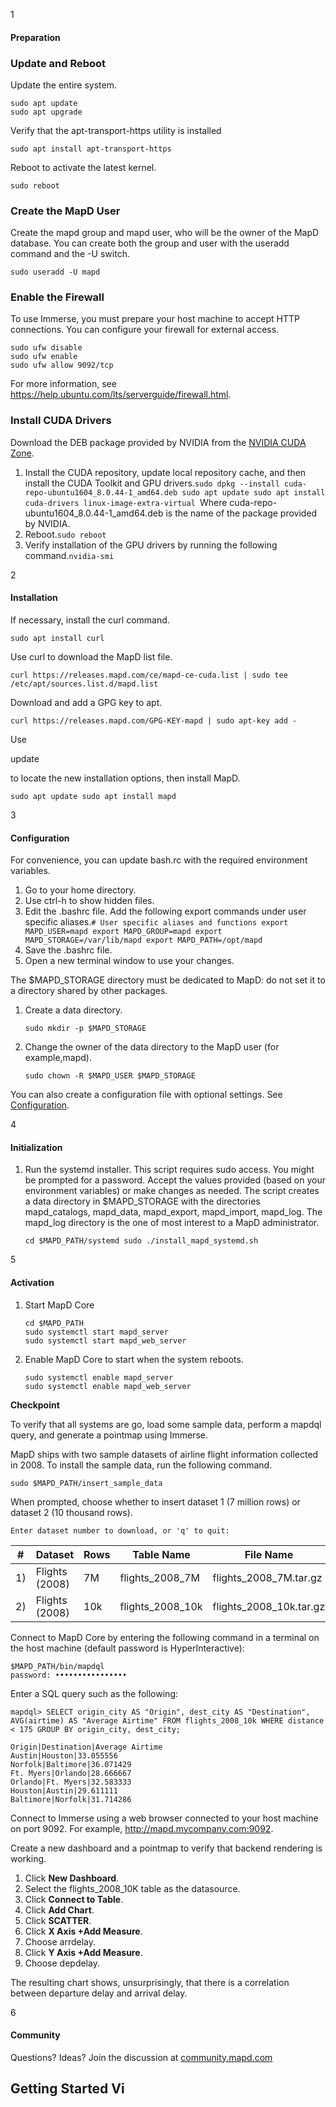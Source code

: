 



1

#### Preparation

### Update and Reboot

Update the entire system.

```
sudo apt update
sudo apt upgrade
```

Verify that the apt-transport-https utility is installed

```
sudo apt install apt-transport-https
```

Reboot to activate the latest kernel.

```
sudo reboot
```

### Create the MapD User

Create the mapd group and mapd user, who will be the owner of the MapD database. You can create both the group and user with the useradd command and the -U switch.

```
sudo useradd -U mapd
```

### Enable the Firewall

To use Immerse, you must prepare your host machine to accept HTTP connections. You can configure your firewall for external access.

```
sudo ufw disable 
sudo ufw enable 
sudo ufw allow 9092/tcp 
```

For more information, see <https://help.ubuntu.com/lts/serverguide/firewall.html>.

### Install CUDA Drivers

Download the DEB package provided by NVIDIA from the [NVIDIA CUDA Zone](https://developer.nvidia.com/cuda-downloads).

1. Install the CUDA repository, update local repository cache, and then install the CUDA Toolkit and GPU drivers.`sudo dpkg --install cuda-repo-ubuntu1604_8.0.44-1_amd64.deb sudo apt update sudo apt install cuda-drivers linux-image-extra-virtual `Where cuda-repo-ubuntu1604_8.0.44-1_amd64.deb is the name of the package provided by NVIDIA.
2. Reboot.`sudo reboot`
3. Verify installation of the GPU drivers by running the following command.`nvidia-smi`

2

#### Installation

If necessary, install the curl command.

```
sudo apt install curl
```

Use curl to download the MapD list file.

```
curl https://releases.mapd.com/ce/mapd-ce-cuda.list | sudo tee /etc/apt/sources.list.d/mapd.list
```

Download and add a GPG key to apt.

```
curl https://releases.mapd.com/GPG-KEY-mapd | sudo apt-key add -
```

Use

 

update

 

to locate the new installation options, then install MapD.

```
sudo apt update sudo apt install mapd
```

3

#### Configuration

For convenience, you can update bash.rc with the required environment variables.

1. Go to your home directory.
2. Use ctrl-h to show hidden files.
3. Edit the .bashrc file. Add the following export commands under user specific aliases.`# User specific aliases and functions export MAPD_USER=mapd export MAPD_GROUP=mapd export MAPD_STORAGE=/var/lib/mapd export MAPD_PATH=/opt/mapd `
4. Save the .bashrc file.
5. Open a new terminal window to use your changes.

The $MAPD_STORAGE directory must be dedicated to MapD: do not set it to a directory shared by other packages.

1. Create a data directory.

   ```
   sudo mkdir -p $MAPD_STORAGE
   ```

2. Change the owner of the data directory to the MapD user (for example,mapd).

   ```
   sudo chown -R $MAPD_USER $MAPD_STORAGE
   ```

You can also create a configuration file with optional settings. See [Configuration](https://www.omnisci.com/platform/configuration/#configuration).

4

#### Initialization

1. Run the systemd installer. This script requires sudo access. You might be prompted for a password. Accept the values provided (based on your environment variables) or make changes as needed. The script creates a data directory in $MAPD_STORAGE with the directories mapd_catalogs, mapd_data, mapd_export, mapd_import, mapd_log. The mapd_log directory is the one of most interest to a MapD administrator.

   ```
   cd $MAPD_PATH/systemd sudo ./install_mapd_systemd.sh
   ```

5

#### Activation

1. Start MapD Core

   ```
   cd $MAPD_PATH 
   sudo systemctl start mapd_server 
   sudo systemctl start mapd_web_server 
   ```

2. Enable MapD Core to start when the system reboots.

   ```
   sudo systemctl enable mapd_server
   sudo systemctl enable mapd_web_server
   ```

**Checkpoint**

To verify that all systems are go, load some sample data, perform a mapdql query, and generate a pointmap using Immerse.

MapD ships with two sample datasets of airline flight information collected in 2008. To install the sample data, run the following command.

```
sudo $MAPD_PATH/insert_sample_data
```

When prompted, choose whether to insert dataset 1 (7 million rows) or dataset 2 (10 thousand rows).

```
Enter dataset number to download, or 'q' to quit: 
```

| #    | Dataset        | Rows | Table Name       | File Name               |
| ---- | -------------- | ---- | ---------------- | ----------------------- |
| 1)   | Flights (2008) | 7M   | flights_2008_7M  | flights_2008_7M.tar.gz  |
| 2)   | Flights (2008) | 10k  | flights_2008_10k | flights_2008_10k.tar.gz |

Connect to MapD Core by entering the following command in a terminal on the host machine (default password is HyperInteractive):

```
$MAPD_PATH/bin/mapdql 
password: ••••••••••••••••
```

Enter a SQL query such as the following:

```
mapdql> SELECT origin_city AS "Origin", dest_city AS "Destination", AVG(airtime) AS "Average Airtime" FROM flights_2008_10k WHERE distance < 175 GROUP BY origin_city, dest_city; 

Origin|Destination|Average Airtime 
Austin|Houston|33.055556 
Norfolk|Baltimore|36.071429 
Ft. Myers|Orlando|28.666667 
Orlando|Ft. Myers|32.583333 
Houston|Austin|29.611111 
Baltimore|Norfolk|31.714286 
```

Connect to Immerse using a web browser connected to your host machine on port 9092. For example, http://mapd.mycompany.com:9092.

Create a new dashboard and a pointmap to verify that backend rendering is working.

1. Click **New Dashboard**.
2. Select the flights_2008_10K table as the datasource.
3. Click **Connect to Table**.
4. Click **Add Chart**.
5. Click **SCATTER**.
6. Click **X Axis +Add Measure**.
7. Choose arrdelay.
8. Click **Y Axis +Add Measure**.
9. Choose depdelay.

The resulting chart shows, unsurprisingly, that there is a correlation between departure delay and arrival delay.



6

#### Community

Questions? Ideas? Join the discussion at [community.mapd.com](http://community.mapd.com/)

## Getting Started Vi